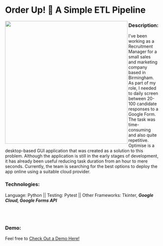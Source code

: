 # Order Up! :tropical_drink: A Simple ETL Pipeline


<img align = "left" img src="https://user-images.githubusercontent.com/69673987/97047461-ebb59b00-1570-11eb-86df-358192b22c7e.png" width="400">

### Description:
I've been working as a Recruitment Manager for a small sales and marketing company based in Birmingham. As part of my role, I needed to daily screen between 20-100 candidate responses to a Google Form. The task was time-consuming and also quite repetitive.
Optimise is a desktop-based GUI application that was created as a solution to this problem. Although the application is still in the early stages of development, it has already been useful reducing task duration from an hour to mere seconds.
Currently, the team is searching for the best options to deploy the app online using a suitable cloud provider.

### Technologies: 
Language: Python || Testing: Pytest || Other Frameworks: Tkinter, ***Google Cloud, Google Forms API***

<br/> 
<br/> 

### Demo:
Feel free to [Check Out a Demo Here!](https://youtu.be/KtCQ5EJpOGY)
